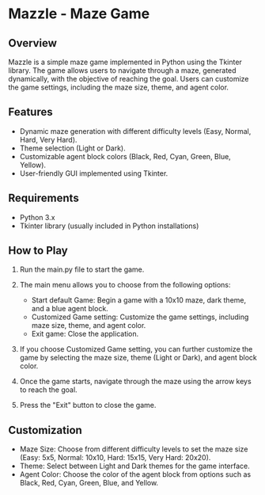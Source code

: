 # Mazzle - Maze Game

## Overview
Mazzle is a simple maze game implemented in Python using the Tkinter library. The game allows users to navigate through a maze, generated dynamically, with the objective of reaching the goal. Users can customize the game settings, including the maze size, theme, and agent color.

## Features
* Dynamic maze generation with different difficulty levels (Easy, Normal, Hard, Very Hard).
* Theme selection (Light or Dark).
* Customizable agent block colors (Black, Red, Cyan, Green, Blue, Yellow).
* User-friendly GUI implemented using Tkinter.

## Requirements
* Python 3.x
* Tkinter library (usually included in Python installations)

## How to Play
1. Run the main.py file to start the game.

2. The main menu allows you to choose from the following options:

    * Start default Game: Begin a game with a 10x10 maze, dark theme, and a blue agent block.
    * Customized Game setting: Customize the game settings, including maze size, theme, and agent color.
    * Exit game: Close the application.
  
3. If you choose Customized Game setting, you can further customize the game by selecting the maze size, theme (Light or        Dark), and agent block color.

4. Once the game starts, navigate through the maze using the arrow keys to reach the goal.

5. Press the "Exit" button to close the game.

## Customization
* Maze Size: Choose from different difficulty levels to set the maze size (Easy: 5x5, Normal: 10x10, Hard: 15x15, Very Hard: 20x20).
* Theme: Select between Light and Dark themes for the game interface.
* Agent Color: Choose the color of the agent block from options such as Black, Red, Cyan, Green, Blue, and Yellow.
